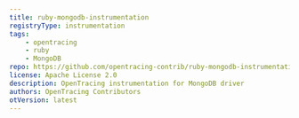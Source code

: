 ```yaml
---
title: ruby-mongodb-instrumentation
registryType: instrumentation
tags:
    - opentracing
    - ruby
    - MongoDB
repo: https://github.com/opentracing-contrib/ruby-mongodb-instrumentation
license: Apache License 2.0
description: OpenTracing instrumentation for MongoDB driver
authors: OpenTracing Contributors
otVersion: latest
---
```

